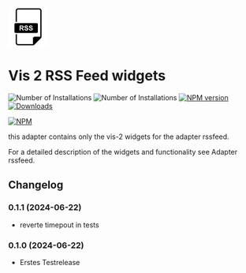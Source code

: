 ![Logo](admin/vis-2-widgets-rssfeed.png)

# Vis 2 RSS Feed widgets

![Number of Installations](http://iobroker.live/badges/vis-2-widgets-rssfeed-installed.svg) ![Number of Installations](http://iobroker.live/badges/vis-2-widgets-rssfeed-stable.svg) [![NPM version](http://img.shields.io/npm/v/iobroker.vis-2-widgets-rssfeed.svg)](https://www.npmjs.com/package/iobroker.vis-2-widgets-rssfeed)
[![Downloads](https://img.shields.io/npm/dm/iobroker.vis-2-widgets-rssfeed.svg)](https://www.npmjs.com/package/iobroker.vis-2-widgets-rssfeed)

[![NPM](https://nodei.co/npm/iobroker.vis-2-widgets-rssfeed.png?downloads=true)](https://nodei.co/npm/iobroker.vis-2-widgets-rssfeed/)

this adapter contains only the vis-2 widgets for the adapter rssfeed.

For a detailed description of the widgets and functionality  see Adapter rssfeed.

## Changelog
<!--
	Placeholder for next versions:
	### __WORK IN PROGRESS__
-->
### 0.1.1 (2024-06-22)

- reverte timepout in tests

### 0.1.0 (2024-06-22)

- Erstes Testrelease

